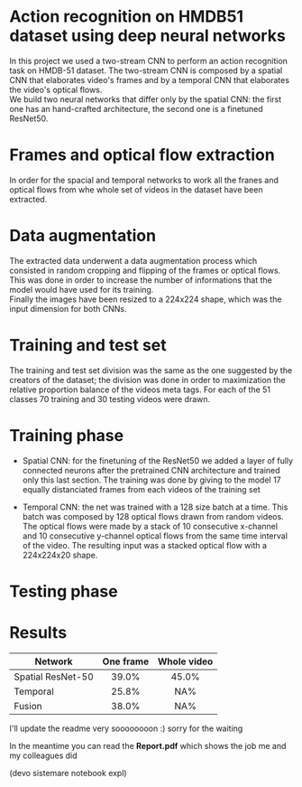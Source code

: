 # Action recognition on HMDB51 dataset using deep neural networks
In this project we used a two-stream CNN to perform an action recognition task on HMDB-51 dataset. The two-stream CNN is composed by a spatial CNN that elaborates video's frames and by a temporal CNN that elaborates the video's optical flows. 
<br>
We build two neural networks that differ only by the spatial CNN: the first one has an hand-crafted architecture, the second one is a finetuned ResNet50. 

# Frames and optical flow extraction

In order for the spacial and temporal networks to work all the franes and optical flows from whe whole set of videos in the dataset have been extracted.

# Data augmentation

The extracted data underwent a data augmentation process which consisted in random cropping and flipping of the frames or optical flows. This was done in order to increase the number of informations that the model would have used for its training.
<br>
Finally the images have been resized to a 224x224 shape, which was the input dimension for both CNNs.  

# Training and test set
The training and test set division was the same as the one suggested by the creators of the dataset; the division was done in order to maximization the relative proportion balance of the videos meta tags. For each of the 51 classes 70 training and 30 testing videos were drawn.  

# Training phase 

- Spatial CNN: for the finetuning of the ResNet50 we added a layer of fully connected neurons after the pretrained CNN architecture and trained only this last section. The training was done by giving to the model 17 equally distanciated frames from each videos of the training set   

- Temporal CNN: the net was trained with a 128 size batch at a time. This batch was composed by 128 optical flows drawn from random videos. The optical flows were made by a stack of 10 consecutive x-channel and 10 consecutive y-channel optical flows from the same time interval of the video. The resulting input was a stacked optical flow with a 224x224x20 shape. 

# Testing phase

# Results
|Network     | One frame | Whole video  |
-------------|:--------------:|:----:|
|Spatial ResNet-50     |39.0%           |45.0% |
|Temporal    |25.8%           |NA% |
|Fusion      |38.0%           |NA% |

I'll update the readme very soooooooon :) sorry for the waiting

In the meantime you can read the <strong>Report.pdf</strong> which shows the job me and my colleagues did 

(devo sistemare notebook expl)

